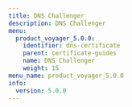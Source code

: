 ```yaml
---
title: DNS Challenger
description: DNS Challenger
menu:
  product_voyager_5.0.0:
    identifier: dns-certificate
    parent: certificate-guides
    name: DNS Challenger
    weight: 15
menu_name: product_voyager_5.0.0
info:
  version: 5.0.0
---
```


